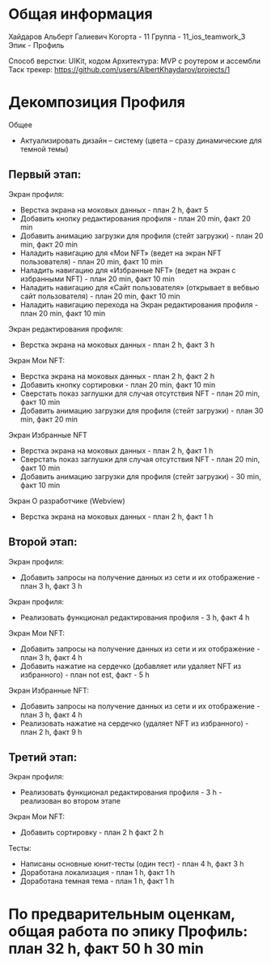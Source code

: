 # Общая информация
Хайдаров Альберт Галиевич
Когорта - 11
Группа - 11_ios_teamwork_3
Эпик - Профиль

Способ верстки: UIKit, кодом
Архитектура: MVP с роутером и ассембли
Таск трекер: https://github.com/users/AlbertKhaydarov/projects/1


# Декомпозиция Профиля 

Общее
- Актуализировать дизайн – систему (цвета – сразу динамические для темной темы)

## Первый этап:
Экран профиля:
- Верстка экрана на моковых данных - план 2 h, факт 5
- Добавить кнопку редактирования профиля - план 20 min, факт 20 min
- Добавить анимацию загрузки для профиля (стейт загрузки) - план 20 min, факт 20 min
- Наладить навигацию для «Мои NFT» (ведет на экран NFT пользователя) - план 20 min, факт 10 min
- Наладить навигацию для «Избранные NFT» (ведет на экран с избранными NFT) - план 20 min, факт 10 min
- Наладить навигацию для «Сайт пользователя» (открывает в вебвью сайт пользователя) - план 20 min, факт 10 min
- Наладить навигацию перехода на Экран редактирования профиля - план 20 min, факт 10 min

Экран редактирования профиля:
- Верстка экрана на моковых данных - план 2 h, факт 3 h

Экран Мои NFT:
- Верстка экрана на моковых данных - план 2 h, факт 2 h
- Добавить кнопку сортировки - план 20 min, факт 10 min
- Сверстать показ заглушки для случая отсутствия NFT - план 20 min, факт 10 min
- Добавить анимацию загрузки для профиля (стейт загрузки) - план 30 min, факт 20 min

Экран Избранные NFT
- Верстка экрана на моковых данных - план 2 h, факт 1 h
- Сверстать показ заглушки для случая отсутствия NFT - план 20 min, факт 10 min
- Добавить анимацию загрузки для профиля (стейт загрузки) - 30 min, факт 10 min

Экран О разработчике (Webview)
- Верстка экрана на моковых данных - план 2 h, факт 1 h

## Второй этап:

Экран профиля:
- Добавить запросы на получение данных из сети и их отображение - план 3 h, факт 3 h

Экран профиля:
- Реализовать функционал  редактирования профиля - 3 h, факт 4 h

Экран Мои NFT:
- Добавить запросы на получение данных из сети и их отображение - план 3 h, факт 4 h
- Добавить нажатие на сердечко (добавляет или удаляет NFT из избранного) - план not est, факт - 5 h

Экран Избранные NFT:
- Добавить запросы на получение данных из сети и их отображение - план 3 h, факт 4 h
- Реализовать  нажатие на сердечко (удаляет NFT из избранного) - план 2 h, факт 9 h

## Третий этап:

Экран профиля:
- Реализовать функционал  редактирования профиля - 3 h - реализован во втором этапе

Экран Мои NFT:
- Добавить сортировку - план 2 h факт 2 h

Тесты:
- Написаны основные юнит-тесты (один тест) - план 4 h, факт 3 h
- Доработана локализация - план 1 h, факт 1 h
- Доработана темная тема - план 1 h, факт 1 h

# По предварительным оценкам, общая работа по эпику Профиль: план 32 h, факт 50 h 30 min
